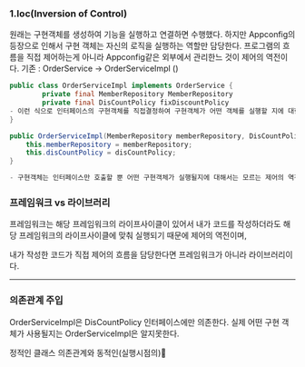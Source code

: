 
### 1.Ioc(Inversion of Control)

원래는 구현객체를 생성하여 기능을 실행하고 연결하면 수행했다. 
하지만 Appconfig의 등장으로 인해서 구현 객체는 자신의 로직을 실행하는 역할만 담당한다.
프로그램의 흐름을 직접 제어하는게 아니라 Appconfig같은 외부에서 관리한느 것이 제어의 역전이다.
기존 : OrderService -> OrderServiceImpl  ()

```java
public class OrderServiceImpl implements OrderService {
		private final MemberRepository MemberRepository
		private final DisCountPolicy fixDiscountPolicy
- 이런 식으로 인터페이스의 구현객체를 직접결정하여 구현객체가 어떤 객체를 실행할 지에 대한 인식을 하였지만
}
```

```java
public OrderServiceImpl(MemberRepository memberRepository, DisCountPolicy disCountPolicy) {  
    this.memberRepository = memberRepository;  
    this.disCountPolicy = disCountPolicy;  
}

- 구현객체는 인터페이스만 호출할 뿐 어떤 구현객체가 실행될지에 대해서는 모르는 제어의 역전
```


### 프레임워크 vs 라이브러리

프레임워크는 해당 프레임워크의 라이프사이클이 있어서 내가 코드를 작성하더라도 해당 프레임워크의 라이프사이클에 맞춰 실행되기 때문에 제어의 역전이며,

내가 작성한 코드가 직접 제어의 흐름을 담당한다면 프레임워크가 아니라 라이브러리이다.

---

### 의존관계 주입

OrderServiceImpl은 DisCountPolicy 인터페이스에만 의존한다. 실제 어떤 구현 객체가 사용될지는 OrderServiceImpl은 알지못한다.

정적인 클래스 의존관계와
동적인(실행시점의) 


